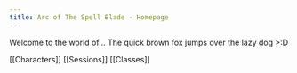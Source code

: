 ```yaml
---
title: Arc of The Spell Blade - Homepage
---
```


Welcome to the world of... The quick brown fox jumps over the lazy dog >:D

[[Characters]]
[[Sessions]]
[[Classes]]
